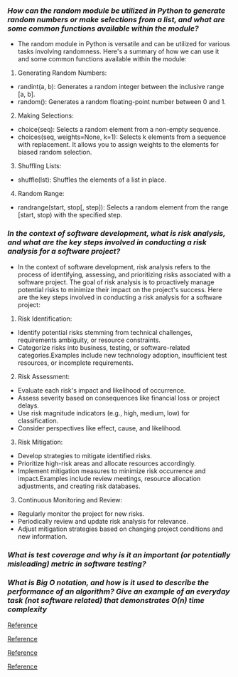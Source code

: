 ### *How can the random module be utilized in Python to generate random numbers or make selections from a list, and what are some common functions available within the module?* ###

- The random module in Python is versatile and can be utilized for various tasks involving randomness. Here's a summary of how we can use it and some common functions available within the module:

1. Generating Random Numbers:

- randint(a, b): Generates a random integer between the inclusive range [a, b].
- random(): Generates a random floating-point number between 0 and 1.

2. Making Selections:

- choice(seq): Selects a random element from a non-empty sequence.
- choices(seq, weights=None, k=1): Selects k elements from a sequence with replacement. It allows you to assign weights to the elements for biased random selection.

3. Shuffling Lists:

- shuffle(lst): Shuffles the elements of a list in place.

4. Random Range:

- randrange(start, stop[, step]): Selects a random element from the range [start, stop) with the specified step.

### *In the context of software development, what is risk analysis, and what are the key steps involved in conducting a risk analysis for a software project?* ###

- In the context of software development, risk analysis refers to the process of identifying, assessing, and prioritizing risks associated with a software project. The goal of risk analysis is to proactively manage potential risks to minimize their impact on the project's success. Here are the key steps involved in conducting a risk analysis for a software project:

1. Risk Identification:

- Identify potential risks stemming from technical challenges, requirements ambiguity, or resource constraints.
- Categorize risks into business, testing, or software-related categories.Examples include new technology adoption, insufficient test resources, or incomplete requirements.

2. Risk Assessment:

- Evaluate each risk's impact and likelihood of occurrence.
- Assess severity based on consequences like financial loss or project delays.
- Use risk magnitude indicators (e.g., high, medium, low) for classification.
- Consider perspectives like effect, cause, and likelihood.

3. Risk Mitigation:

- Develop strategies to mitigate identified risks.
- Prioritize high-risk areas and allocate resources accordingly.
- Implement mitigation measures to minimize risk occurrence and impact.Examples include review meetings, resource allocation adjustments, and creating risk databases.

3. Continuous Monitoring and Review:

- Regularly monitor the project for new risks.
- Periodically review and update risk analysis for relevance.
- Adjust mitigation strategies based on changing project conditions and new information.







### *What is test coverage and why is it an important (or potentially misleading) metric in software testing?* ###



### *What is Big O notation, and how is it used to describe the performance of an algorithm? Give an example of an everyday task (not software related) that demonstrates O(n) time complexity* ###



[Reference](https://www.pythonforbeginners.com/random/how-to-use-the-random-module-in-python)

[Reference](https://www.edureka.co/blog/risk-analysis-in-software-testing/)

[Reference](https://martinfowler.com/bliki/TestCoverage.html)

[Reference](https://www.youtube.com/watch?v=v4cd1O4zkGw)
